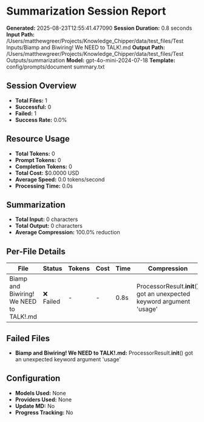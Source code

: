 # Summarization Session Report

**Generated:** 2025-08-23T12:55:41.477090
**Session Duration:** 0.8 seconds
**Input Path:** /Users/matthewgreer/Projects/Knowledge_Chipper/data/test_files/Test Inputs/Biamp and Biwiring! We NEED to TALK!.md
**Output Path:** /Users/matthewgreer/Projects/Knowledge_Chipper/data/test_files/Test Outputs/summarization
**Model:** gpt-4o-mini-2024-07-18
**Template:** config/prompts/document summary.txt

## Session Overview

- **Total Files:** 1
- **Successful:** 0
- **Failed:** 1
- **Success Rate:** 0.0%

## Resource Usage

- **Total Tokens:** 0
- **Prompt Tokens:** 0
- **Completion Tokens:** 0
- **Total Cost:** $0.0000 USD
- **Average Speed:** 0.0 tokens/second
- **Processing Time:** 0.0s

## Summarization

- **Total Input:** 0 characters
- **Total Output:** 0 characters
- **Average Compression:** 100.0% reduction

## Per-File Details

| File | Status | Tokens | Cost | Time | Compression |
|------|--------|--------|------|------|-------------|
| Biamp and Biwiring! We NEED to TALK!.md | ❌ Failed | - | - | 0.8s | ProcessorResult.__init__() got an unexpected keyword argument 'usage' |

## Failed Files

- **Biamp and Biwiring! We NEED to TALK!.md:** ProcessorResult.__init__() got an unexpected keyword argument 'usage'

## Configuration

- **Models Used:** None
- **Providers Used:** None
- **Update MD:** No
- **Progress Tracking:** No
